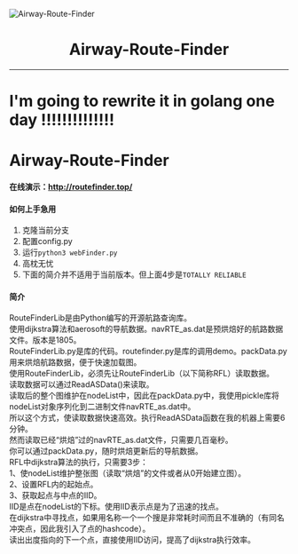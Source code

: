![Airway-Route-Finder](https://socialify.git.ci/gtxzsxxk/Airway-Route-Finder/image?description=1&font=KoHo&forks=1&issues=1&language=1&logo=https%3A%2F%2Fs3.ax1x.com%2F2020%2F12%2F30%2FrX9Ayt.png&owner=1&pattern=Overlapping%20Hexagons&pulls=1&stargazers=1&theme=Light)
# <center>Airway-Route-Finder</center>
--------------------------------------------
# I'm going to rewrite it in golang one day !!!!!!!!!!!!!!
# Airway-Route-Finder
#### 在线演示：http://routefinder.top/
#### 如何上手急用
1. 克隆当前分支
2. 配置config.py
3. 运行`python3 webFinder.py`
4. 高枕无忧
5. 下面的简介并不适用于当前版本。但上面4步是`TOTALLY RELIABLE`
#### 简介
RouteFinderLib是由Python编写的开源航路查询库。<br>
使用dijkstra算法和aerosoft的导航数据。navRTE_as.dat是预烘焙好的航路数据文件。版本是1805。<br>
RouteFinderLib.py是库的代码。routefinder.py是库的调用demo。packData.py用来烘焙航路数据，便于快速加载图。<br>
使用RouteFinderLib，必须先让RouteFinderLib（以下简称RFL）读取数据。<br>
读取数据可以通过ReadASData()来读取。<br>
读取后的整个图维护在nodeList中，因此在packData.py中，我使用pickle库将nodeList对象序列化到二进制文件navRTE_as.dat中。<br>
所以这个方式，使读取数据快速高效。执行ReadASData函数在我的机器上需要6分钟。<br>
然而读取已经“烘焙”过的navRTE_as.dat文件，只需要几百毫秒。<br>
你可以通过packData.py，随时烘焙更新后的导航数据。<br>
		RFL中dijkstra算法的执行，只需要3步：<br>
		1、使nodeList维护整张图（读取“烘焙”的文件或者从0开始建立图）。<br>
		2、设置RFL内的起始点。<br>
		3、获取起点与中点的IID。<br>
IID是点在nodeList的下标。使用IID表示点是为了迅速的找点。<br>
在dijkstra中寻找点，如果用名称一个一个搜是非常耗时间而且不准确的（有同名冲突点，因此我引入了点的hashcode）。<br>
读出出度指向的下一个点，直接使用IID访问，提高了dijkstra执行效率。<br>
<br>
